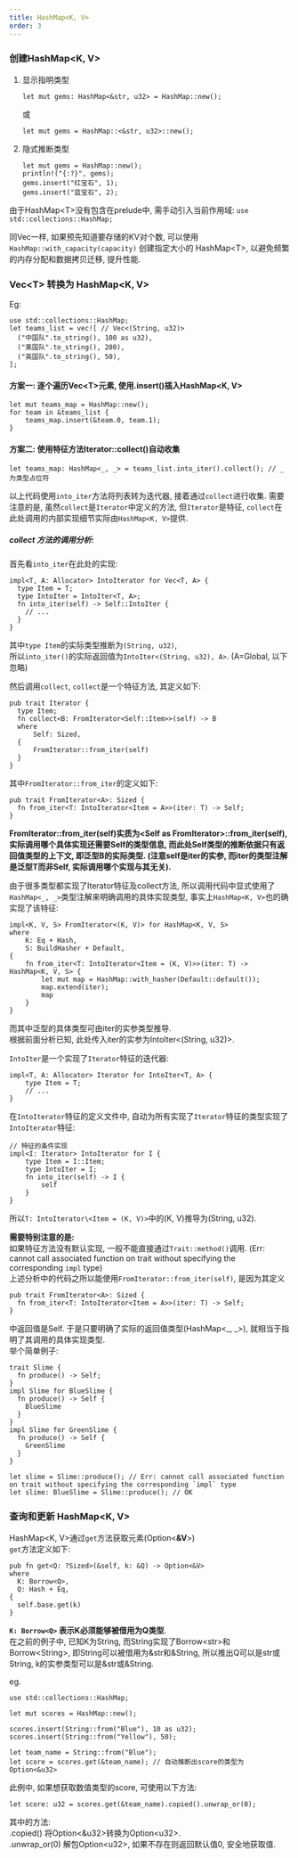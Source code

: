 ```yaml
---
title: HashMap<K, V>
order: 3
---
```


### 创建HashMap\<K, V\>

1. 显示指明类型
    ```rust:no-line-numbers
    let mut gems: HashMap<&str, u32> = HashMap::new();
    ```
    或
    ```rust:no-line-numbers
    let mut gems = HashMap::<&str, u32>::new();
    ```
2. 隐式推断类型
    ```rust:no-line-numbers
    let mut gems = HashMap::new();
    println!("{:?}", gems);
    gems.insert("红宝石", 1);
    gems.insert("蓝宝石", 2);
    ```

由于HashMap\<T\>没有包含在prelude中, 需手动引入当前作用域: `use std::collections::HashMap;`

同Vec一样, 如果预先知道要存储的KV对个数, 可以使用 `HashMap::with_capacity(capacity)` 创建指定大小的 HashMap\<T\>, 以避免频繁的内存分配和数据拷贝迁移, 提升性能.

### Vec\<T> 转换为 HashMap\<K, V>

Eg:
```rust:no-line-numbers
use std::collections::HashMap;
let teams_list = vec![ // Vec<(String, u32)>
  ("中国队".to_string(), 100 as u32),
  ("美国队".to_string(), 200),
  ("英国队".to_string(), 50),
];
```
#### 方案一: 逐个遍历Vec\<T>元素, 使用.insert()插入HashMap\<K, V>

```rust:no-line-numbers
let mut teams_map = HashMap::new();
for team in &teams_list {
    teams_map.insert(&team.0, team.1);
}
```

#### 方案二: 使用特征方法Iterator::collect()自动收集

```rust:no-line-numbers
let teams_map: HashMap<_, _> = teams_list.into_iter().collect(); // _ 为类型占位符
```
以上代码使用`into_iter`方法将列表转为迭代器, 接着通过`collect`进行收集.
需要注意的是, 虽然`collect`是`Iterator`中定义的方法, 但`Iterator`是特征, `collect`在此处调用的内部实现细节实际由`HashMap<K, V>`提供.

##### **collect 方法的调用分析:**

首先看`into_iter`在此处的实现:
```rust:no-line-numbers
impl<T, A: Allocator> IntoIterator for Vec<T, A> {
  type Item = T;
  type IntoIter = IntoIter<T, A>;
  fn into_iter(self) -> Self::IntoIter {
    // ...
  }
}
```
其中`type Item`的实际类型推断为`(String, u32)`, \
所以`into_iter()`的实际返回值为`IntoIter<(String, u32), A>`. (A=Global, 以下忽略)

然后调用`collect`, `collect`是一个特征方法, 其定义如下: 
```rust:no-line-numbers
pub trait Iterator {
  type Item;
  fn collect<B: FromIterator<Self::Item>>(self) -> B
  where
      Self: Sized,
  {
      FromIterator::from_iter(self)
  }
}
```
其中`FromIterator::from_iter`的定义如下:
```rust:no-line-numbers
pub trait FromIterator<A>: Sized {
  fn from_iter<T: IntoIterator<Item = A>>(iter: T) -> Self; 
}
```
**FromIterator\::from_iter(self)实质为\<Self as FromIterator>::from_iter(self), 
实际调用哪个具体实现还需要Self的类型信息, 而此处Self类型的推断依据只有返回值类型的上下文, 即泛型B的实际类型. 
(注意self是iter的实参, 而iter的类型注解是泛型T而非Self, 实际调用哪个实现与其无关).**

由于很多类型都实现了Iterator特征及collect方法, 所以调用代码中显式使用了`HashMap<_, _>`类型注解来明确调用的具体实现类型, 事实上`HashMap<K, V>`也的确实现了该特征:
```rust:no-line-numbers
impl<K, V, S> FromIterator<(K, V)> for HashMap<K, V, S>
where
    K: Eq + Hash,
    S: BuildHasher + Default,
{
    fn from_iter<T: IntoIterator<Item = (K, V)>>(iter: T) -> HashMap<K, V, S> {
        let mut map = HashMap::with_hasher(Default::default());
        map.extend(iter);
        map
    }
}
```
而其中泛型的具体类型可由iter的实参类型推导. <br />
根据前面分析已知, 此处传入iter的实参为IntoIter<(String, u32)>. 

`IntoIter`是一个实现了`Iterator`特征的迭代器:
```rust:no-line-numbers
impl<T, A: Allocator> Iterator for IntoIter<T, A> {
    type Item = T;
    // ...
}
```

在`IntoIterator`特征的定义文件中, 自动为所有实现了`Iterator`特征的类型实现了`IntoIterator`特征:
```rust:no-line-numbers
// 特征的条件实现
impl<I: Iterator> IntoIterator for I {
    type Item = I::Item;
    type IntoIter = I;
    fn into_iter(self) -> I {
        self
    }
}
```

所以`T: IntoIterator\<Item = (K, V)>`中的(K, V)推导为(String, u32).

**需要特别注意的是:** \
如果特征方法没有默认实现, 一般不能直接通过`Trait::method()`调用.
(Err: cannot call associated function on trait without specifying the corresponding `impl` type)\
上述分析中的代码之所以能使用`FromIterator::from_iter(self)`, 是因为其定义
```rust:no-line-numbers
pub trait FromIterator<A>: Sized {
  fn from_iter<T: IntoIterator<Item = A>>(iter: T) -> Self; 
}
```
中返回值是Self. 于是只要明确了实际的返回值类型(HashMap\<_, _>), 就相当于指明了其调用的具体实现类型.\
举个简单例子:

```rust:no-line-numbers
trait Slime {
  fn produce() -> Self;
}
impl Slime for BlueSlime {
  fn produce() -> Self {	
    BlueSlime
  }
}
impl Slime for GreenSlime {
  fn produce() -> Self {	
    GreenSlime
  }
}

let slime = Slime::produce(); // Err: cannot call associated function on trait without specifying the corresponding `impl` type
let slime: BlueSlime = Slime::produce(); // OK
```

### 查询和更新 HashMap\<K, V>

HashMap\<K, V>通过`get`方法获取元素(Option<**&V**>)\
`get`方法定义如下:
```rust:no-line-numbers
pub fn get<Q: ?Sized>(&self, k: &Q) -> Option<&V>
where
  K: Borrow<Q>,
  Q: Hash + Eq,
{
  self.base.get(k)
}
```
**`K: Borrow<Q>` 表示K必须能够被借用为Q类型**.\
在之前的例子中, 已知K为String, 而String实现了Borrow\<str>和Borrow\<String>, 即String可以被借用为&str和&String, 所以推出Q可以是str或String, k的实参类型可以是&str或&String.

eg.
```rust:no-line-numbers
use std::collections::HashMap;

let mut scores = HashMap::new();

scores.insert(String::from("Blue"), 10 as u32);
scores.insert(String::from("Yellow"), 50);

let team_name = String::from("Blue");
let score = scores.get(&team_name); // 自动推断出score的类型为Option<&u32>
```
此例中, 如果想获取数值类型的score, 可使用以下方法:
```rust:no-line-numbers
let score: u32 = scores.get(&team_name).copied().unwrap_or(0);
```
其中的方法: \
.copied() 将Option\<&u32>转换为Option\<u32>.\
.unwrap_or(0) 解包Option\<u32>, 如果不存在则返回默认值0, 安全地获取值.
